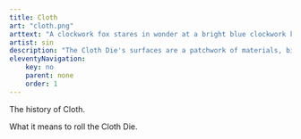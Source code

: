 ```yaml
---
title: Cloth
art: "cloth.png"
arttext: "A clockwork fox stares in wonder at a bright blue clockwork kingfisher."
artist: sin
description: "The Cloth Die's surfaces are a patchwork of materials, bits and pieces that were left over from other dice that the maker didn't want to go to waste. There's a bit of everything here. The numbers appear stitched into the surface with multicolored thread."
eleventyNavigation:
    key: no
    parent: none
    order: 1
---
```


The history of Cloth.

What it means to roll the Cloth Die.
